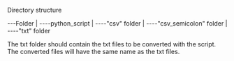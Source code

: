 Directory structure

---Folder
|
----python_script
|
----"csv" folder
|
----"csv_semicolon" folder
|
----"txt" folder


The txt folder should contain the txt files to be converted with the script. The converted files will have the same name as the txt files.
